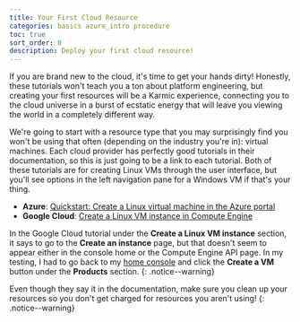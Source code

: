 ```yaml
---
title: Your First Cloud Resource
categories: basics azure_intro procedure
toc: true
sort_order: 0
description: Deploy your first cloud resource!
---
```

If you are brand new to the cloud, it's time to get your hands dirty! Honestly, these tutorials won't teach you a ton about platform engineering, but creating your first resources will be a Karmic experience, connecting you to the cloud universe in a burst of ecstatic energy that will leave you viewing the world in a completely different way. 

We're going to start with a resource type that you may surprisingly find you won't be using that often (depending on the industry you're in): virtual machines. Each cloud provider has perfectly good tutorials in their documentation, so this is just going to be a link to each tutorial. Both of these tutorials are for creating Linux VMs through the user interface, but you'll see options in the left navigation pane for a Windows VM if that's your thing.
<!--more-->

- **Azure**: [Quickstart: Create a Linux virtual machine in the Azure portal](https://learn.microsoft.com/en-us/azure/virtual-machines/linux/quick-create-portal?tabs=ubuntu)
- **Google Cloud**: [Create a Linux VM instance in Compute Engine](https://cloud.google.com/compute/docs/create-linux-vm-instance)

In the Google Cloud tutorial under the **Create a Linux VM instance** section, it says to go to the **Create an instance** page, but that doesn't seem to appear either in the console home or the Compute Engine API page. In my testing, I had to go back to my [home console](https://console.cloud.google.com/welcome/new) and click the **Create a VM** button under the **Products** section.
{: .notice--warning}

Even though they say it in the documentation, make sure you clean up your resources so you don't get charged for resources you aren't using!
{: .notice--warning}
